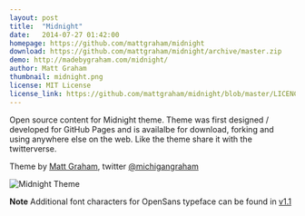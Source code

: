 ```yaml
---
layout: post
title:  "Midnight"
date:   2014-07-27 01:42:00
homepage: https://github.com/mattgraham/midnight
download: https://github.com/mattgraham/midnight/archive/master.zip
demo: http://madebygraham.com/midnight/
author: Matt Graham
thumbnail: midnight.png
license: MIT License
license_link: https://github.com/mattgraham/midnight/blob/master/LICENCE
---
```


Open source content for Midnight theme. Theme was first designed / developed for GitHub Pages and is availalbe for download, forking and using anywhere else on the web. Like the theme share it with the twitterverse.

Theme by [Matt Graham](http://madebygraham.com), twitter [@michigangraham](http://twitter.com/#!/michigangraham)

![Midnight Theme](http://f.cl.ly/items/2G0Q031t2K3h0F2i3V1E/Screen%20Shot%202012-12-25%20at%208.38.55%20AM.png)

**Note** Additional font characters for OpenSans typeface can be found in [v1.1](https://github.com/mattgraham/midnight/archive/v1.1.zip)

<script type="text/javascript">
  var _gauges = _gauges || [];
  (function() {
    var t   = document.createElement('script');
    t.type  = 'text/javascript';
    t.async = true;
    t.id    = 'gauges-tracker';
    t.setAttribute('data-site-id', '53d548978bfdf75475003e3a');
    t.src = '//secure.gaug.es/track.js';
    var s = document.getElementsByTagName('script')[0];
    s.parentNode.insertBefore(t, s);
  })();
</script>
